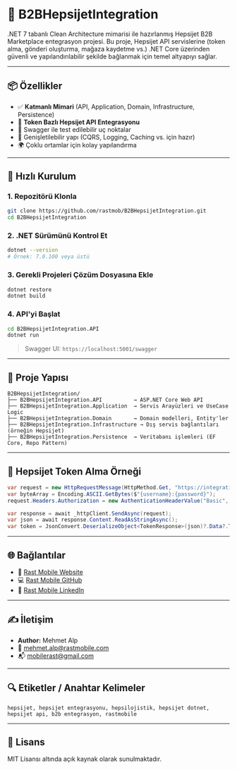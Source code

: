 # 🚚 B2BHepsijetIntegration

.NET 7 tabanlı Clean Architecture mimarisi ile hazırlanmış Hepsijet B2B Marketplace entegrasyon projesi. Bu proje, Hepsijet API servislerine (token alma, gönderi oluşturma, mağaza kaydetme vs.) .NET Core üzerinden güvenli ve yapılandırılabilir şekilde bağlanmak için temel altyapıyı sağlar.

---

## 📦 Özellikler

- ✅ **Katmanlı Mimari** (API, Application, Domain, Infrastructure, Persistence)
- 🔐 **Token Bazlı Hepsijet API Entegrasyonu**
- 🧪 Swagger ile test edilebilir uç noktalar
- 🧱 Genişletilebilir yapı (CQRS, Logging, Caching vs. için hazır)
- 🌍 Çoklu ortamlar için kolay yapılandırma

---

## 🚀 Hızlı Kurulum

### 1. Repozitörü Klonla

```bash
git clone https://github.com/rastmob/B2BHepsijetIntegration.git
cd B2BHepsijetIntegration
```

### 2. .NET Sürümünü Kontrol Et

```bash
dotnet --version
# Örnek: 7.0.100 veya üstü
```

### 3. Gerekli Projeleri Çözüm Dosyasına Ekle

```bash
dotnet restore
dotnet build
```

### 4. API'yi Başlat

```bash
cd B2BHepsijetIntegration.API
dotnet run
```

> Swagger UI: `https://localhost:5001/swagger`

---

## 📁 Proje Yapısı

```
B2BHepsijetIntegration/
├── B2BHepsijetIntegration.API          → ASP.NET Core Web API
├── B2BHepsijetIntegration.Application  → Servis Arayüzleri ve UseCase Logic
├── B2BHepsijetIntegration.Domain       → Domain modelleri, Entity'ler
├── B2BHepsijetIntegration.Infrastructure → Dış servis bağlantıları (örneğin Hepsijet)
├── B2BHepsijetIntegration.Persistence  → Veritabanı işlemleri (EF Core, Repo Pattern)
```

---

## 🔐 Hepsijet Token Alma Örneği

```csharp
var request = new HttpRequestMessage(HttpMethod.Get, "https://integration-apitest.hepsijet.com/auth/getToken");
var byteArray = Encoding.ASCII.GetBytes($"{username}:{password}");
request.Headers.Authorization = new AuthenticationHeaderValue("Basic", Convert.ToBase64String(byteArray));

var response = await _httpClient.SendAsync(request);
var json = await response.Content.ReadAsStringAsync();
var token = JsonConvert.DeserializeObject<TokenResponse>(json)?.Data?.Token;
```

---

## 🌐 Bağlantılar

- 🧠 [Rast Mobile Website](https://www.rastmobile.com)
- 💻 [Rast Mobile GitHub](https://github.com/rastmob)
- 💼 [Rast Mobile LinkedIn](https://www.linkedin.com/company/rastmobile)

---

## ✍️ İletişim

- **Author:** Mehmet Alp  
- 📧 mehmet.alp@rastmobile.com  
- 📬 mobilerast@gmail.com  

---

## 🔍 Etiketler / Anahtar Kelimeler

```
hepsijet, hepsijet entegrasyonu, hepsilojistik, hepsijet dotnet, hepsijet api, b2b entegrasyon, rastmobile
```

---

## 📄 Lisans

MIT Lisansı altında açık kaynak olarak sunulmaktadır.